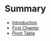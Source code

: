 # Summary

* [Introduction](README.md)
* [First Chapter](chapter1.md)
* [Pivot Table](pivot-table.md)

